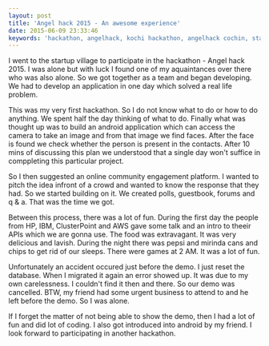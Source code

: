 ```yaml
---
layout: post
title: 'Angel hack 2015 - An awesome experience'
date: 2015-06-09 23:33:46
keywords: 'hackathon, angelhack, kochi hackathon, angelhack cochin, startup village'
---
```

I went to the startup village to participate in the hackathon - Angel hack 2015. I was alone but with luck I found one of my aquaintances over there who was also alone. So we got together as a team and began developing. We had to develop an application in one day which solved a real life problem. 

This was my very first hackathon. So I do not know what to do or how to do anything. We spent half the day thinking of what to do. Finally what was thought up was to build an android application which can access the camera to take an image and from that image we find faces. After the face is found we check whether the person is present in the contacts. After 10 mins of discussing this plan we understood that a single day won't suffice in comppleting this particular project. 

So I then suggested an online community engagement platform. I wanted to pitch the idea infront of a crowd and wanted to know the response that they had. So we started building on it. We created polls, guestbook, forums and q & a. That was the time we got.

Between this process, there was a lot of fun. During the first day the people from HP, IBM, ClusterPoint and AWS gave some talk and an intro to theeir APIs which we are gonna use. The food was extravagant. It was very delicious and lavish. During the night there was pepsi and mirinda cans and chips to get rid of our sleeps. There were games at 2 AM. It was a lot of fun.

Unfortunately an accident occured just before the demo. I just reset the database. When I migrated it again an error showed up. It was due to my own carelessness. I couldn't find it then and there. So our demo was cancelled. BTW, my friend had some urgent business to attend to and he left before the demo. So I was alone. 

If I forget the matter of not being able to show the demo, then I had a lot of fun and did lot of coding. I also got introduced into android by my friend. I look forward to participating in another hackathon.
